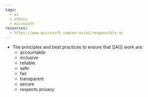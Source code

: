 ```yaml
---
tags:
  - ai
  - ethics
  - microsoft
resources:
  - https://www.microsoft.com/en-us/ai/responsible-ai
---
```

- The principles and best practices to ensure that [[AI]] work are:
	- accountable
	- inclusive
	- reliable
	- safe
	- fair
	- transparent
	- secure
	- respects privacy